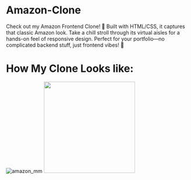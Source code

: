 # Amazon-Clone
Check out my Amazon Frontend Clone! 🌟 Built with HTML/CSS, it captures that classic Amazon look. Take a chill stroll through its virtual aisles for a hands-on feel of responsive design. Perfect for your portfolio—no complicated backend stuff, just frontend vibes! 🚀
# How My Clone Looks like:

![amazon_mm](https://github.com/mansurahgithub/Amazon-Clone/assets/118646646/a519599c-b9f8-458f-bdfb-401a443d2dc3)
<img src="/images/output/amazon_mm.gif" width="250" height="250"/>
